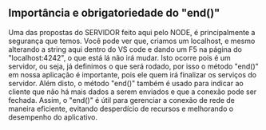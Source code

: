 ## Importância e obrigatoriedade do "end()"
Uma das propostas do SERVIDOR feito aqui pelo NODE, é principalmente a segurança que temos.
Você pode ver que, criamos um localhost, e mesmo alterando a string aqui dentro do VS code e dando um F5 na página do "localhost:4242", o que está lá não irá mudar. 
Isto ocorre pois é um servidor, ou seja, já definimos o que será rodado, por isso o método "end()" em nossa aplicação é importante, pois ele quem irá finalizar os serviços do servidor. Além disto, o método "end()" também  é usado para indicar ao cliente que não há mais dados a serem enviados e que a conexão pode ser fechada. Assim, o "end()" é útil para gerenciar a conexão de rede de maneira eficiente, evitando desperdício de recursos e melhorando o desempenho do aplicativo.